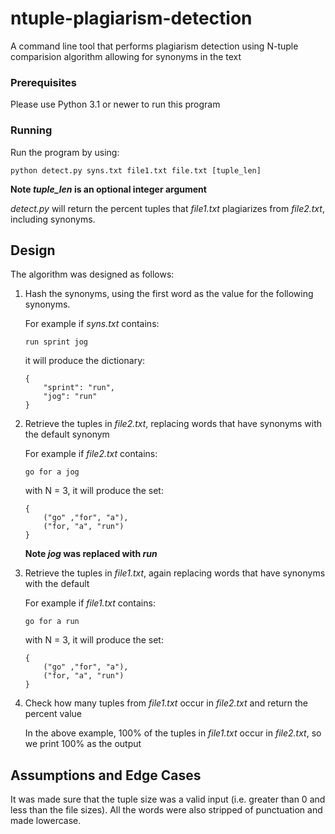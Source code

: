 # ntuple-plagiarism-detection

A command line tool that performs plagiarism detection using N-tuple comparision algorithm allowing for synonyms in the text

### Prerequisites

Please use Python 3.1 or newer to run this program

### Running

Run the program by using:

```
python detect.py syns.txt file1.txt file.txt [tuple_len]
```
**Note *tuple_len* is an optional integer argument**

*detect.py* will return the percent tuples that *file1.txt* plagiarizes from *file2.txt*, including synonyms. 

## Design

The algorithm was designed as follows:

1) Hash the synonyms, using the first word as the value for the following synonyms.

   For example if *syns.txt* contains:
   
   ```
   run sprint jog
   ```
   it will produce the dictionary:
   ```
   {
       "sprint": "run",
       "jog": "run"
   }
   ```

2) Retrieve the tuples in *file2.txt*, replacing words that have synonyms with the default synonym

   For example if *file2.txt* contains:
   
   ```
   go for a jog
   ```
   with N = 3, it will produce the set:
   ```
   {
       ("go" ,"for", "a"),
       ("for, "a", "run")
   }
   ```
   **Note *jog* was replaced with *run***
   
 3) Retrieve the tuples in *file1.txt*, again replacing words that have synonyms with the default
 
    For example if *file1.txt* contains:
   
    ```
    go for a run
    ```
    with N = 3, it will produce the set:
    ```
    {
        ("go" ,"for", "a"),
        ("for, "a", "run")
    }
    ```

4) Check how many tuples from *file1.txt* occur in *file2.txt* and return the percent value

   In the above example, 100% of the tuples in *file1.txt* occur in *file2.txt*, so we print 100% as the output

## Assumptions and Edge Cases
It was made sure that the tuple size was a valid input (i.e. greater than 0 and less than the file sizes). All the words were also stripped of punctuation and made lowercase. 
